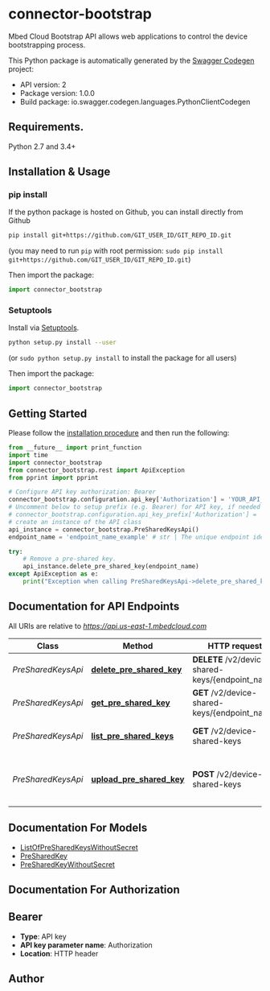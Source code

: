# connector-bootstrap
Mbed Cloud Bootstrap API allows web applications to control the device bootstrapping process.

This Python package is automatically generated by the [Swagger Codegen](https://github.com/swagger-api/swagger-codegen) project:

- API version: 2
- Package version: 1.0.0
- Build package: io.swagger.codegen.languages.PythonClientCodegen

## Requirements.

Python 2.7 and 3.4+

## Installation & Usage
### pip install

If the python package is hosted on Github, you can install directly from Github

```sh
pip install git+https://github.com/GIT_USER_ID/GIT_REPO_ID.git
```
(you may need to run `pip` with root permission: `sudo pip install git+https://github.com/GIT_USER_ID/GIT_REPO_ID.git`)

Then import the package:
```python
import connector_bootstrap 
```

### Setuptools

Install via [Setuptools](http://pypi.python.org/pypi/setuptools).

```sh
python setup.py install --user
```
(or `sudo python setup.py install` to install the package for all users)

Then import the package:
```python
import connector_bootstrap
```

## Getting Started

Please follow the [installation procedure](#installation--usage) and then run the following:

```python
from __future__ import print_function
import time
import connector_bootstrap
from connector_bootstrap.rest import ApiException
from pprint import pprint

# Configure API key authorization: Bearer
connector_bootstrap.configuration.api_key['Authorization'] = 'YOUR_API_KEY'
# Uncomment below to setup prefix (e.g. Bearer) for API key, if needed
# connector_bootstrap.configuration.api_key_prefix['Authorization'] = 'Bearer'
# create an instance of the API class
api_instance = connector_bootstrap.PreSharedKeysApi()
endpoint_name = 'endpoint_name_example' # str | The unique endpoint identifier that this pre-shared key applies to. [Reserved characters](https://en.wikipedia.org/wiki/Percent-encoding#Percent-encoding_reserved_characters) must be percent-encoded.

try:
    # Remove a pre-shared key.
    api_instance.delete_pre_shared_key(endpoint_name)
except ApiException as e:
    print("Exception when calling PreSharedKeysApi->delete_pre_shared_key: %s\n" % e)

```

## Documentation for API Endpoints

All URIs are relative to *https://api.us-east-1.mbedcloud.com*

Class | Method | HTTP request | Description
------------ | ------------- | ------------- | -------------
*PreSharedKeysApi* | [**delete_pre_shared_key**](docs/PreSharedKeysApi.md#delete_pre_shared_key) | **DELETE** /v2/device-shared-keys/{endpoint_name} | Remove a pre-shared key.
*PreSharedKeysApi* | [**get_pre_shared_key**](docs/PreSharedKeysApi.md#get_pre_shared_key) | **GET** /v2/device-shared-keys/{endpoint_name} | Get a pre-shared key.
*PreSharedKeysApi* | [**list_pre_shared_keys**](docs/PreSharedKeysApi.md#list_pre_shared_keys) | **GET** /v2/device-shared-keys | List pre-shared keys.
*PreSharedKeysApi* | [**upload_pre_shared_key**](docs/PreSharedKeysApi.md#upload_pre_shared_key) | **POST** /v2/device-shared-keys | Upload a pre-shared key to Mbed Cloud.


## Documentation For Models

 - [ListOfPreSharedKeysWithoutSecret](docs/ListOfPreSharedKeysWithoutSecret.md)
 - [PreSharedKey](docs/PreSharedKey.md)
 - [PreSharedKeyWithoutSecret](docs/PreSharedKeyWithoutSecret.md)


## Documentation For Authorization


## Bearer

- **Type**: API key
- **API key parameter name**: Authorization
- **Location**: HTTP header


## Author




